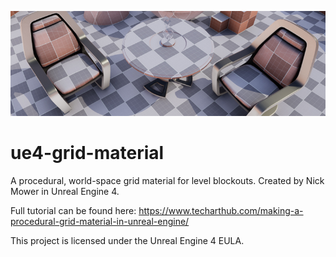 ![](grid-material-banner.jpg)
# ue4-grid-material
A procedural, world-space grid material for level blockouts. Created by Nick Mower in Unreal Engine 4.

Full tutorial can be found here: https://www.techarthub.com/making-a-procedural-grid-material-in-unreal-engine/

This project is licensed under the Unreal Engine 4 EULA.
